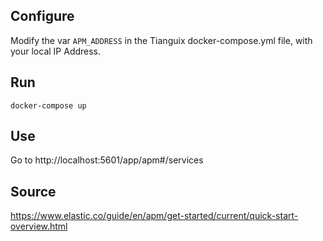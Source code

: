 ## Configure

Modify the var `APM_ADDRESS` in the Tianguix docker-compose.yml file, with your local IP Address.

## Run

`docker-compose up`

## Use

Go to http://localhost:5601/app/apm#/services

## Source

https://www.elastic.co/guide/en/apm/get-started/current/quick-start-overview.html